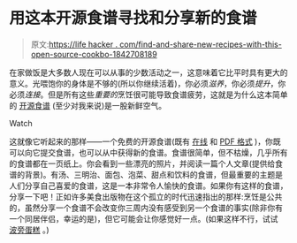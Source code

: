 # 用这本开源食谱寻找和分享新的食谱

> 原文:[https://life hacker . com/find-and-share-new-recipes-with-this-open-source-cookbo-1842708189](https://lifehacker.com/find-and-share-new-recipes-with-this-open-source-cookbo-1842708189)

在家做饭是大多数人现在可以从事的少数活动之一，这意味着它比平时具有更大的意义。光喂饱你的身体是不够的(所以你继续活着)，你必须*滋养*，你必须*提升*，你必须*连接*。但是所有这些*重要的*烹饪很可能导致食谱疲劳，这就是为什么这本简单的 [开源食谱](https://opensourcecookbook.cargo.site) (至少对我来说)是一股新鲜空气。

Watch

这就像它听起来的那样——一个免费的开源食谱(既有 [在线](https://docs.google.com/presentation/d/1QQeV0vu54RABzXenxzZB_GMil9jJReO3Q_61YFQ3Z1Y/preview?slide=id.g8298947985_0_68) 和 [PDF 格式](https://docs.google.com/presentation/d/1QQeV0vu54RABzXenxzZB_GMil9jJReO3Q_61YFQ3Z1Y/edit?usp=sharing) )，你既可以向它提交食谱，也可以从中获得新的食谱。食谱很简单，但不枯燥，几乎所有的食谱都在一页纸上。你会看到一些漂亮的照片，并阅读一篇个人文章(提供给食谱的背景)。有汤、三明治、面包、泡菜、甜点和饮料的食谱，但最重要的主题是人们分享自己喜爱的食谱，这是一本非常令人愉快的食谱。如果你有这样的食谱，分享一下吧！正如许多美食出版物在这个孤立的时代迅速指出的那样:烹饪是公共的，虽然分享一个食谱不会改变你三周内没有感受到另一个食谱的事实(除非你有一个同居伴侣，幸运的是)，但它可能会让你感觉好一点。(如果这样不行，试试 [波旁蛋糕](https://docs.google.com/presentation/d/1QQeV0vu54RABzXenxzZB_GMil9jJReO3Q_61YFQ3Z1Y/preview?slide=id.g8298947985_0_2330) 。)